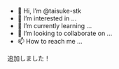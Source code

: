 - 👋 Hi, I’m @taisuke-stk
- 👀 I’m interested in ...
- 🌱 I’m currently learning ...
- 💞️ I’m looking to collaborate on ...
- 📫 How to reach me ...

追加しました！

<!---
taisuke-stk/taisuke-stk is a ✨ special ✨ repository because its `README.md` (this file) appears on your GitHub profile.
You can click the Preview link to take a look at your changes.
--->
